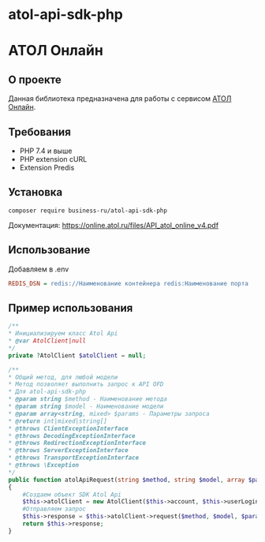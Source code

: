 # atol-api-sdk-php

# АТОЛ Онлайн

## О проекте

Данная библиотека предназначена для работы с сервисом [АТОЛ Онлайн](https://online.atol.ru).

## Требования

* PHP 7.4 и выше
* PHP extension cURL
* Extension Predis

## Установка

```
composer require business-ru/atol-api-sdk-php
```

Документация: https://online.atol.ru/files/API_atol_online_v4.pdf

## Использование

Добавляем в .env

```ini
REDIS_DSN = redis://Наименование контейнера redis:Наименование порта
```

## Пример использования

```php 
/**
* Инициализируем класс Atol Api
* @var AtolClient|null
*/
private ?AtolClient $atolClient = null;

/**
* Общий метод, для любой модели
* Метод позволяет выполнить запрос к API OFD
* Для atol-api-sdk-php
* @param string $method - Наименование метода
* @param string $model - Наименование модели
* @param array<string, mixed> $params - Параметры запроса
* @return int|mixed|string[]
* @throws ClientExceptionInterface
* @throws DecodingExceptionInterface
* @throws RedirectionExceptionInterface
* @throws ServerExceptionInterface
* @throws TransportExceptionInterface
* @throws \Exception
*/
public function atolApiRequest(string $method, string $model, array $params = [])
{
	#Создаем объект SDK Atol Api
	$this->atolClient = new AtolClient($this->account, $this->userLogin, $this->integrationPassword);
	#Отправляем запрос
	$this->response = $this->atolClient->request($method, $model, $params);
	return $this->response;
}

```